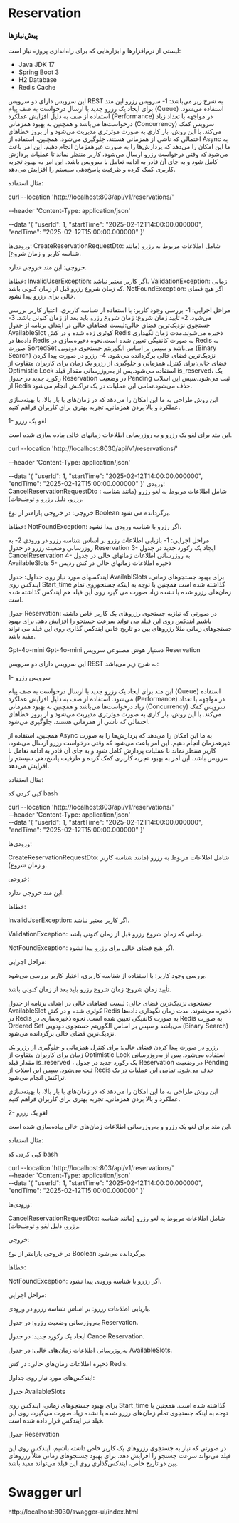 # Reservation

### پیش‌نیازها
لیستی از نرم‌افزارها و ابزارهایی که برای راه‌اندازی پروژه نیاز است:
- Java JDK 17
- Spring Boot 3
- H2 Database
- Redis Cache

این سرویس دارای دو سرویس REST به شرح زیر می‌باشد:
1- سرویس رزرو
این متد برای ایجاد یک رزرو جدید با ارسال درخواست به صف پیام (Queue) استفاده می‌شود. استفاده از صف به دلیل افزایش عملکرد (Performance) در مواجهه با تعداد زیاد درخواست‌ها می‌باشد و همچنین به بهبود همزمانی (Concurrency) سرویس کمک می‌کند. با این روش، بار کاری به صورت موثرتری مدیریت می‌شود و از بروز خطاهای احتمالی که ناشی از همزمانی هستند، جلوگیری می‌شود.
همچنین، استفاده از Async به ما این امکان را می‌دهد که پردازش‌ها را به صورت غیرهمزمان انجام دهیم. این امر باعث می‌شود که وقتی درخواست رزرو ارسال می‌شود، کاربر منتظر نماند تا عملیات پردازش کامل شود و به جای آن قادر به ادامه تعامل با سرویس باشد. این امر به بهبود تجربه کاربری کمک کرده و ظرفیت پاسخ‌دهی سیستم را افزایش می‌دهد.


مثال استفاده:


curl --location 'http://localhost:803/api/v1/reservations/'

--header 'Content-Type: application/json'

--data '{
"userId": 1,
"startTime": "2025-02-12T14:00:00.000000",
"endTime": "2025-02-12T15:00:00.000000"
}'


ورودی‌ها:
CreateReservationRequestDto: شامل اطلاعات مربوط به رزرو (مانند شناسه کاربر و زمان شروع).


خروجی:
این متد خروجی ندارد.


خطاها:
InvalidUserException: اگر کاربر معتبر نباشد.
ValidationException: زمانی که زمان شروع رزرو قبل از زمان کنونی باشد.
NotFoundException: اگر هیچ فضای خالی برای رزرو پیدا نشود.


مراحل اجرایی:
1- بررسی وجود کاربر: با استفاده از شناسه کاربری، اعتبار کاربر بررسی می‌شود.
2- تأیید زمان شروع: زمان شروع رزرو باید بعد از زمان کنونی باشد.
3- جستجوی نزدیک‌ترین فضای خالی:لیست فضاهای خالی در ابتدای برنامه از جدول
AvailableSlot کوئری زده شده و در کش Redis ذخیره می‌شوند.مدت زمان نگهداری داده‌ها در Redis به صورت کانفیگی تعیین شده است.نحوه ذخیره‌سازی در Redis به صورت SortedSet می‌باشد و سپس بر اساس الگوریتم جستجوی دودویی (Binary Search) نزدیک‌ترین فضای خالی برگردانده می‌شود.
4- رزرو در صورت پیدا کردن فضای خالی:برای کنترل همزمانی و جلوگیری از رزرو یک زمان برای کاربران متفاوت از Optimistic Lock استفاده می‌شود.پس از به‌روزرسانی مقدار فیلد is_reserved، یک رکورد جدید در جدول Reservation در وضعیت Pending ثبت می‌شود.سپس این اسلات از Redis حذف می‌شود.تمامی این عملیات در یک تراکنش انجام می‌شود.


این روش طراحی به ما این امکان را می‌دهد که در زمان‌های با بار بالا، با بهینه‌سازی عملکرد و بالا بردن همزمانی، تجربه بهتری برای کاربران فراهم کنیم.


1- لغو یک رزرو

این متد برای لغو یک رزرو و به روزرسانی اطلاعات زمانهای خالی پیاده سازی شده است.


curl --location 'http://localhost:8030/api/v1/reservations/'

--header 'Content-Type: application/json'

--data '{
"userId": 1,
"startTime": "2025-02-12T14:00:00.000000",
"endTime": "2025-02-12T15:00:00.000000"
}'
ورودی‌:
CancelReservationRequestDto : شامل اطلاعات مربوط به لغو رزرو (مانند شناسه رزرو، دلیل رزرو و توضیحات).


خروجی:
در خروجی پارامتر از نوع Boolean برگردانده می شود.


خطاها:
NotFoundException: اگر رزرو با شناسه ورودی پیدا نشود.


مراحل اجرایی:
1- بازیابی اطلاعات رزرو بر اساس شناسه رزرو در ورودی
2- به روزرسانی وضعیت رزرو در جدول Reservation
3- ایجاد یک رکورد جدید در جدول CancelReservation
4- به روزرسانی اطلاعات زمانهای خالی در جدول AvailableSlots
5- ذخیره اطلاعات زمانهای خالی در کش ردیس


ایندکسهای مورد نیاز روی جداول:
جدول AvailablSlots
برای بهبود جستجوهای زمانی، ایندکس‌ روی Start_time گذاشته شده است همچنین با توجه به اینکه جستجوروی تمام زمان‌های رزرو شده یا نشده زیاد صورت می گیرد روی این فیلد هم ایندکس گذاشته شده است.


جدول Reservation:
در صورتی که نیازبه جستجوی رزروهای یک کاربر خاص داشته باشیم ایندکس روی این فیلد می تواند سرعت جستجو را افزایش دهد.
برای بهبود جستجوهای زمانی مثلا رزروهای بین دو تاریخ خاص ایندکس گذاری روی این فیلد می تواند مفید باشد.

Gpt-4o-mini
Gpt-4o-mini
دستیار هوش مصنوعی
سرویس Reservation

این سرویس دارای دو سرویس REST به شرح زیر می‌باشد:


1- سرویس رزرو

این متد برای ایجاد یک رزرو جدید با ارسال درخواست به صف پیام (Queue) استفاده می‌شود. استفاده از صف به دلیل افزایش عملکرد (Performance) در مواجهه با تعداد زیاد درخواست‌ها می‌باشد و همچنین به بهبود همزمانی (Concurrency) سرویس کمک می‌کند. با این روش، بار کاری به صورت موثرتری مدیریت می‌شود و از بروز خطاهای احتمالی که ناشی از همزمانی هستند، جلوگیری می‌شود.


همچنین، استفاده از Async به ما این امکان را می‌دهد که پردازش‌ها را به صورت غیرهمزمان انجام دهیم. این امر باعث می‌شود که وقتی درخواست رزرو ارسال می‌شود، کاربر منتظر نماند تا عملیات پردازش کامل شود و به جای آن قادر به ادامه تعامل با سرویس باشد. این امر به بهبود تجربه کاربری کمک کرده و ظرفیت پاسخ‌دهی سیستم را افزایش می‌دهد.


مثال استفاده:


کپی کردن کد
bash

curl --location 'http://localhost:803/api/v1/reservations/' \
--header 'Content-Type: application/json' \
--data '{
"userId": 1,
"startTime": "2025-02-12T14:00:00.000000",
"endTime": "2025-02-12T15:00:00.000000"
}'

ورودی‌ها:


CreateReservationRequestDto: شامل اطلاعات مربوط به رزرو (مانند شناسه کاربر و زمان شروع).


خروجی:

این متد خروجی ندارد.


خطاها:


InvalidUserException: اگر کاربر معتبر نباشد.

ValidationException: زمانی که زمان شروع رزرو قبل از زمان کنونی باشد.

NotFoundException: اگر هیچ فضای خالی برای رزرو پیدا نشود.


مراحل اجرایی:


بررسی وجود کاربر: با استفاده از شناسه کاربری، اعتبار کاربر بررسی می‌شود.

تأیید زمان شروع: زمان شروع رزرو باید بعد از زمان کنونی باشد.

جستجوی نزدیک‌ترین فضای خالی: لیست فضاهای خالی در ابتدای برنامه از جدول AvailableSlot کوئری شده و در کش Redis ذخیره می‌شوند. مدت زمان نگهداری داده‌ها در Redis به صورت کانفیگی تعیین شده است. نحوه ذخیره‌سازی در Redis به صورت Ordered Set می‌باشد و سپس بر اساس الگوریتم جستجوی دودویی (Binary Search) نزدیک‌ترین فضای خالی برگردانده می‌شود.

رزرو در صورت پیدا کردن فضای خالی: برای کنترل همزمانی و جلوگیری از رزرو یک زمان برای کاربران متفاوت از Optimistic Lock استفاده می‌شود. پس از به‌روزرسانی مقدار فیلد
is_reserved
، یک رکورد جدید در جدول Reservation در وضعیت Pending ثبت می‌شود. سپس این اسلات از Redis حذف می‌شود. تمامی این عملیات در یک تراکنش انجام می‌شود.


این روش طراحی به ما این امکان را می‌دهد که در زمان‌های با بار بالا، با بهینه‌سازی عملکرد و بالا بردن همزمانی، تجربه بهتری برای کاربران فراهم کنیم.


2- لغو یک رزرو

این متد برای لغو یک رزرو و به‌روزرسانی اطلاعات زمان‌های خالی پیاده‌سازی شده است.


مثال استفاده:


کپی کردن کد
bash

curl --location 'http://localhost:803/api/v1/reservations/' \
--header 'Content-Type: application/json' \
--data '{
"userId": 1,
"startTime": "2025-02-12T14:00:00.000000",
"endTime": "2025-02-12T15:00:00.000000"
}'

ورودی‌ها:


CancelReservationRequestDto: شامل اطلاعات مربوط به لغو رزرو (مانند شناسه رزرو، دلیل لغو و توضیحات).


خروجی:

در خروجی پارامتر از نوع Boolean برگردانده می‌شود.


خطاها:


NotFoundException: اگر رزرو با شناسه ورودی پیدا نشود.


مراحل اجرایی:


بازیابی اطلاعات رزرو: بر اساس شناسه رزرو در ورودی.

به‌روزرسانی وضعیت رزرو: در جدول Reservation.

ایجاد یک رکورد جدید: در جدول CancelReservation.

به‌روزرسانی اطلاعات زمان‌های خالی: در جدول AvailableSlots.

ذخیره اطلاعات زمان‌های خالی: در کش Redis.


ایندکس‌های مورد نیاز روی جداول:

جدول AvailableSlots

برای بهبود جستجوهای زمانی، ایندکس روی
Start_time
گذاشته شده است. همچنین با توجه به اینکه جستجوی تمام زمان‌های رزرو شده یا نشده زیاد صورت می‌گیرد، روی این فیلد نیز ایندکس قرار داده شده است.


جدول Reservation

در صورتی که نیاز به جستجوی رزروهای یک کاربر خاص داشته باشیم، ایندکس روی این فیلد می‌تواند سرعت جستجو را افزایش دهد. برای بهبود جستجوهای زمانی مثلاً رزروهای بین دو تاریخ خاص، ایندکس‌گذاری روی این فیلد می‌تواند مفید باشد.


# Swagger url
http://localhost:8030/swagger-ui/index.html


